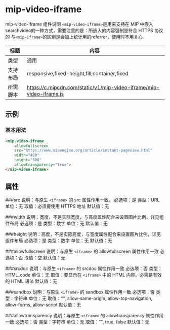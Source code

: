 # mip-video-iframe

mip-video-iframe 组件说明
`<mip-video-iframe>`是用来支持在 MIP 中嵌入searchvideo的一种方式，需要注意的是：所嵌入的内容强制是符合 HTTPS 协议的
与`<mip-iframe>`的区别是会加上统计用的referrer，使用时不用关心.

标题|内容
----|----
类型|通用
支持布局|responsive,fixed-height,fill,container,fixed
所需脚本|https://c.mipcdn.com/static/v1/mip-video-iframe/mip-video-iframe.js

## 示例

### 基本用法
```html
<mip-video-iframe
    allowfullscreen 
    src="https://www.mipengine.org/article/instant-pageview.html" 
    width="400"
    height="300" 
    allowtransparency="true">
</mip-video-iframe>
```

## 属性

###src
说明：与原生 `<iframe>` 的 src 属性作用一致。
必选项：是
类型：URL
单位：无
取值：必须要使用 HTTPS 地址
默认值：无

###width
说明：宽度，不是实际宽度，与高度属性配合来设置图片比例，详见组件布局
必选项：是
类型：数字
单位：无
默认值：无

###height
说明：高度，不是实际高度，与宽度属性配合来设置图片比例，详见组件布局
必选项：是
类型：数字
单位：无
默认值：无

###allowfullscreen
说明：与原生 `<iframe>` 的 allowfullscreen 属性作用一致
必选项：否
取值：空
默认值：无

###srcdoc
说明：与原生 `<iframe>` 的 srcdoc 属性作用一致
必选项：否
类型：HTML_code
单位：无
取值：要显示在 `<iframe>` 中的 HTML 内容。必需是有效的 HTML 语法
默认值：无

###sandbox
说明：与原生 `<iframe>` 的 sandbox 属性作用一致
必选项：否
类型：字符串
单位：无
取值："", allow-same-origin, allow-top-navigation, allow-forms, allow-script
默认值：无

###allowtransparency
说明：与原生 `<iframe>` 的 allowtransparency 属性作用一致
必选项：否
类型：字符串
单位：无
取值："", true, false
默认值：无

